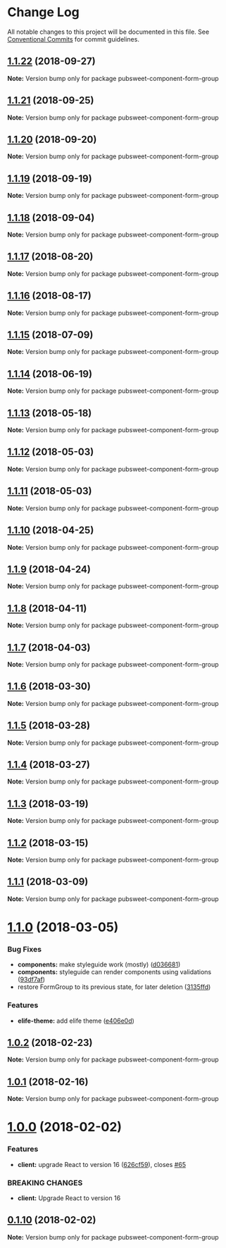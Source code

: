 # Change Log

All notable changes to this project will be documented in this file.
See [Conventional Commits](https://conventionalcommits.org) for commit guidelines.

<a name="1.1.22"></a>
## [1.1.22](https://gitlab.coko.foundation/pubsweet/pubsweet/compare/pubsweet-component-form-group@1.1.21...pubsweet-component-form-group@1.1.22) (2018-09-27)




**Note:** Version bump only for package pubsweet-component-form-group

<a name="1.1.21"></a>
## [1.1.21](https://gitlab.coko.foundation/pubsweet/pubsweet/compare/pubsweet-component-form-group@1.1.20...pubsweet-component-form-group@1.1.21) (2018-09-25)




**Note:** Version bump only for package pubsweet-component-form-group

<a name="1.1.20"></a>
## [1.1.20](https://gitlab.coko.foundation/pubsweet/pubsweet/compare/pubsweet-component-form-group@1.1.19...pubsweet-component-form-group@1.1.20) (2018-09-20)




**Note:** Version bump only for package pubsweet-component-form-group

<a name="1.1.19"></a>
## [1.1.19](https://gitlab.coko.foundation/pubsweet/pubsweet/compare/pubsweet-component-form-group@1.1.18...pubsweet-component-form-group@1.1.19) (2018-09-19)




**Note:** Version bump only for package pubsweet-component-form-group

<a name="1.1.18"></a>
## [1.1.18](https://gitlab.coko.foundation/pubsweet/pubsweet/compare/pubsweet-component-form-group@1.1.17...pubsweet-component-form-group@1.1.18) (2018-09-04)




**Note:** Version bump only for package pubsweet-component-form-group

<a name="1.1.17"></a>
## [1.1.17](https://gitlab.coko.foundation/pubsweet/pubsweet/compare/pubsweet-component-form-group@1.1.16...pubsweet-component-form-group@1.1.17) (2018-08-20)




**Note:** Version bump only for package pubsweet-component-form-group

<a name="1.1.16"></a>
## [1.1.16](https://gitlab.coko.foundation/pubsweet/pubsweet/compare/pubsweet-component-form-group@1.1.15...pubsweet-component-form-group@1.1.16) (2018-08-17)




**Note:** Version bump only for package pubsweet-component-form-group

<a name="1.1.15"></a>
## [1.1.15](https://gitlab.coko.foundation/pubsweet/pubsweet/compare/pubsweet-component-form-group@1.1.14...pubsweet-component-form-group@1.1.15) (2018-07-09)




**Note:** Version bump only for package pubsweet-component-form-group

<a name="1.1.14"></a>
## [1.1.14](https://gitlab.coko.foundation/pubsweet/pubsweet/compare/pubsweet-component-form-group@1.1.13...pubsweet-component-form-group@1.1.14) (2018-06-19)




**Note:** Version bump only for package pubsweet-component-form-group

<a name="1.1.13"></a>
## [1.1.13](https://gitlab.coko.foundation/pubsweet/pubsweet/compare/pubsweet-component-form-group@1.1.12...pubsweet-component-form-group@1.1.13) (2018-05-18)




**Note:** Version bump only for package pubsweet-component-form-group

<a name="1.1.12"></a>
## [1.1.12](https://gitlab.coko.foundation/pubsweet/pubsweet/compare/pubsweet-component-form-group@1.1.11...pubsweet-component-form-group@1.1.12) (2018-05-03)




**Note:** Version bump only for package pubsweet-component-form-group

<a name="1.1.11"></a>
## [1.1.11](https://gitlab.coko.foundation/pubsweet/pubsweet/compare/pubsweet-component-form-group@1.1.10...pubsweet-component-form-group@1.1.11) (2018-05-03)




**Note:** Version bump only for package pubsweet-component-form-group

<a name="1.1.10"></a>
## [1.1.10](https://gitlab.coko.foundation/pubsweet/pubsweet/compare/pubsweet-component-form-group@1.1.9...pubsweet-component-form-group@1.1.10) (2018-04-25)




**Note:** Version bump only for package pubsweet-component-form-group

<a name="1.1.9"></a>
## [1.1.9](https://gitlab.coko.foundation/pubsweet/pubsweet/compare/pubsweet-component-form-group@1.1.8...pubsweet-component-form-group@1.1.9) (2018-04-24)




**Note:** Version bump only for package pubsweet-component-form-group

<a name="1.1.8"></a>
## [1.1.8](https://gitlab.coko.foundation/pubsweet/pubsweet/compare/pubsweet-component-form-group@1.1.7...pubsweet-component-form-group@1.1.8) (2018-04-11)




**Note:** Version bump only for package pubsweet-component-form-group

<a name="1.1.7"></a>
## [1.1.7](https://gitlab.coko.foundation/pubsweet/pubsweet/compare/pubsweet-component-form-group@1.1.6...pubsweet-component-form-group@1.1.7) (2018-04-03)




**Note:** Version bump only for package pubsweet-component-form-group

<a name="1.1.6"></a>
## [1.1.6](https://gitlab.coko.foundation/pubsweet/pubsweet/compare/pubsweet-component-form-group@1.1.5...pubsweet-component-form-group@1.1.6) (2018-03-30)




**Note:** Version bump only for package pubsweet-component-form-group

<a name="1.1.5"></a>
## [1.1.5](https://gitlab.coko.foundation/pubsweet/pubsweet/compare/pubsweet-component-form-group@1.1.4...pubsweet-component-form-group@1.1.5) (2018-03-28)




**Note:** Version bump only for package pubsweet-component-form-group

<a name="1.1.4"></a>
## [1.1.4](https://gitlab.coko.foundation/pubsweet/pubsweet/compare/pubsweet-component-form-group@1.1.3...pubsweet-component-form-group@1.1.4) (2018-03-27)




**Note:** Version bump only for package pubsweet-component-form-group

<a name="1.1.3"></a>
## [1.1.3](https://gitlab.coko.foundation/pubsweet/pubsweet/compare/pubsweet-component-form-group@1.1.2...pubsweet-component-form-group@1.1.3) (2018-03-19)




**Note:** Version bump only for package pubsweet-component-form-group

<a name="1.1.2"></a>
## [1.1.2](https://gitlab.coko.foundation/pubsweet/pubsweet/compare/pubsweet-component-form-group@1.1.1...pubsweet-component-form-group@1.1.2) (2018-03-15)




**Note:** Version bump only for package pubsweet-component-form-group

<a name="1.1.1"></a>

## [1.1.1](https://gitlab.coko.foundation/pubsweet/pubsweet/compare/pubsweet-component-form-group@1.1.0...pubsweet-component-form-group@1.1.1) (2018-03-09)

**Note:** Version bump only for package pubsweet-component-form-group

<a name="1.1.0"></a>

# [1.1.0](https://gitlab.coko.foundation/pubsweet/pubsweet/compare/pubsweet-component-form-group@1.0.2...pubsweet-component-form-group@1.1.0) (2018-03-05)

### Bug Fixes

* **components:** make styleguide work (mostly) ([d036681](https://gitlab.coko.foundation/pubsweet/pubsweet/commit/d036681))
* **components:** styleguide can render components using validations ([93df7af](https://gitlab.coko.foundation/pubsweet/pubsweet/commit/93df7af))
* restore FormGroup to its previous state, for later deletion ([3135ffd](https://gitlab.coko.foundation/pubsweet/pubsweet/commit/3135ffd))

### Features

* **elife-theme:** add elife theme ([e406e0d](https://gitlab.coko.foundation/pubsweet/pubsweet/commit/e406e0d))

<a name="1.0.2"></a>

## [1.0.2](https://gitlab.coko.foundation/pubsweet/pubsweet/compare/pubsweet-component-form-group@1.0.1...pubsweet-component-form-group@1.0.2) (2018-02-23)

**Note:** Version bump only for package pubsweet-component-form-group

<a name="1.0.1"></a>

## [1.0.1](https://gitlab.coko.foundation/pubsweet/pubsweet/compare/pubsweet-component-form-group@1.0.0...pubsweet-component-form-group@1.0.1) (2018-02-16)

**Note:** Version bump only for package pubsweet-component-form-group

<a name="1.0.0"></a>

# [1.0.0](https://gitlab.coko.foundation/pubsweet/pubsweet/compare/pubsweet-component-form-group@0.1.10...pubsweet-component-form-group@1.0.0) (2018-02-02)

### Features

* **client:** upgrade React to version 16 ([626cf59](https://gitlab.coko.foundation/pubsweet/pubsweet/commit/626cf59)), closes [#65](https://gitlab.coko.foundation/pubsweet/pubsweet/issues/65)

### BREAKING CHANGES

* **client:** Upgrade React to version 16

<a name="0.1.10"></a>

## [0.1.10](https://gitlab.coko.foundation/pubsweet/pubsweet/compare/pubsweet-component-form-group@0.1.9...pubsweet-component-form-group@0.1.10) (2018-02-02)

**Note:** Version bump only for package pubsweet-component-form-group
